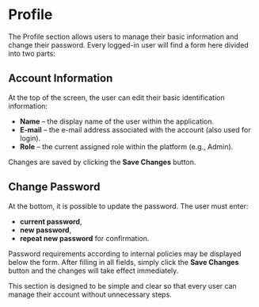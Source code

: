 # Profile

The Profile section allows users to manage their basic information and change their password. Every logged-in user will find a form here divided into two parts:

## Account Information

At the top of the screen, the user can edit their basic identification information:

- **Name** – the display name of the user within the application.
- **E-mail** – the e-mail address associated with the account (also used for login).
- **Role** – the current assigned role within the platform (e.g., Admin).

Changes are saved by clicking the **Save Changes** button.

## Change Password

At the bottom, it is possible to update the password. The user must enter:

- **current password**,
- **new password**,
- **repeat new password** for confirmation.

Password requirements according to internal policies may be displayed below the form. After filling in all fields, simply click the **Save Changes** button and the changes will take effect immediately.

This section is designed to be simple and clear so that every user can manage their account without unnecessary steps. 